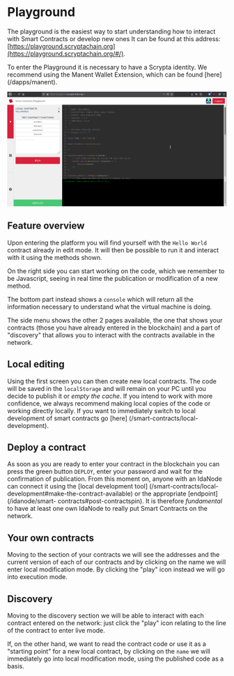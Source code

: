 # Playground

The playground is the easiest way to start understanding how to interact with Smart Contracts or develop new ones It can be found at this address:
[https://playground.scryptachain.org](https://playground.scryptachain.org/#/).

To enter the Playground it is necessary to have a Scrypta identity. We recommend using the Manent Wallet Extension, which can be found [here] (/dapps/manent).

![panoramica](/assets/smartcontracts/playground.png)

## Feature overview

Upon entering the platform you will find yourself with the `Hello World` contract already in edit mode. It will then be possible to run it and interact with it using the methods shown.

On the right side you can start working on the code, which we remember to be Javascript, seeing in real time the publication or modification of a new method.

The bottom part instead shows a `console` which will return all the information necessary to understand what the virtual machine is doing.

The side menu shows the other 2 pages available, the one that shows your contracts (those you have already entered in the blockchain) and a part of "discovery" that allows you to interact with the contracts available in the network.

## Local editing

Using the first screen you can then create new local contracts. The code will be saved in the `localStorage` and will remain on your PC until you decide to publish it or _empty the cache_. If you intend to work with more confidence, we always recommend making local copies of the code or working directly locally. If you want to immediately switch to local development of smart contracts go [here] (/smart-contracts/local-development).

## Deploy a contract

As soon as you are ready to enter your contract in the blockchain you can press the green button `DEPLOY`, enter your password and wait for the confirmation of publication. From this moment on, anyone with an IdaNode can connect it using the [local development tool] (/smart-contracts/local-development#make-the-contract-available) or the appropriate [endpoint] (/idanode/smart- contracts#post-contractspin). It is therefore _fundamental_ to have at least one own IdaNode to really put Smart Contracts on the network.

## Your own contracts

Moving to the section of your contracts we will see the addresses and the current version of each of our contracts and by clicking on the name we will enter local modification mode. By clicking the "play" icon instead we will go into execution mode.

## Discovery

Moving to the discovery section we will be able to interact with each contract entered on the network: just click the "play" icon relating to the line of the contract to enter live mode.

If, on the other hand, we want to read the contract code or use it as a "starting point" for a new local contract, by clicking on the `name` we will immediately go into local modification mode, using the published code as a basis.